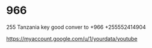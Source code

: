 # 966
255 
Tanzania key good conver to +966
+255552414904

https://myaccount.google.com/u/1/yourdata/youtube
